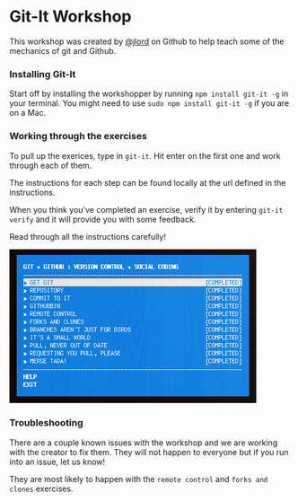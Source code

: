 # Git-It Workshop

This workshop was created by [@jlord](http://github.com/jlord) on Github to help teach some of the mechanics of git and Github.

### Installing Git-It

Start off by installing the workshopper by running `npm install git-it -g` in your terminal. You might need to use `sudo npm install git-it -g` if you are on a Mac.

### Working through the exercises
To pull up the exerices, type in `git-it`. Hit enter on the first one and work through each of them.

The instructions for each step can be found locally at the url defined in the instructions.

When you think you've completed an exercise, verify it by entering `git-it verify` and it will provide you with some feedback.

Read through all the instructions carefully!

![git it](gitit.png)

### Troubleshooting
There are a couple known issues with the workshop and we are working with the creator to fix them. They will not happen to everyone but if you run into an issue, let us know!

They are most likely to happen with the `remote control` and `forks and clones` exercises.
